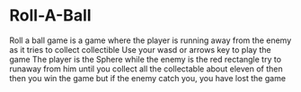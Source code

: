 # Roll-A-Ball
Roll a ball game is a game where the player is running away from the enemy as it tries to collect collectible
Use your wasd or arrows key to play the game
The player is the Sphere while the enemy is the red rectangle
try to runaway from him until you collect all the collectable about eleven of then then you win the game but if the enemy catch you, you have lost the game
